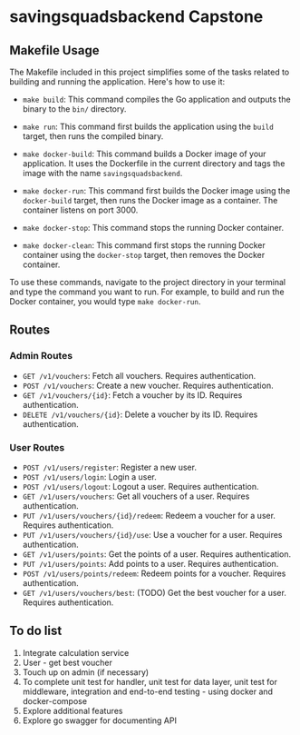 # savingsquadsbackend Capstone

## Makefile Usage

The Makefile included in this project simplifies some of the tasks related to building and running the application. Here's how to use it:

- `make build`: This command compiles the Go application and outputs the binary to the `bin/` directory.

- `make run`: This command first builds the application using the `build` target, then runs the compiled binary.

- `make docker-build`: This command builds a Docker image of your application. It uses the Dockerfile in the current directory and tags the image with the name `savingsquadsbackend`.

- `make docker-run`: This command first builds the Docker image using the `docker-build` target, then runs the Docker image as a container. The container listens on port 3000.

- `make docker-stop`: This command stops the running Docker container.

- `make docker-clean`: This command first stops the running Docker container using the `docker-stop` target, then removes the Docker container.

To use these commands, navigate to the project directory in your terminal and type the command you want to run. For example, to build and run the Docker container, you would type `make docker-run`.

## Routes

### Admin Routes

- `GET /v1/vouchers`: Fetch all vouchers. Requires authentication.
- `POST /v1/vouchers`: Create a new voucher. Requires authentication.
- `GET /v1/vouchers/{id}`: Fetch a voucher by its ID. Requires authentication.
- `DELETE /v1/vouchers/{id}`: Delete a voucher by its ID. Requires authentication.

### User Routes

- `POST /v1/users/register`: Register a new user.
- `POST /v1/users/login`: Login a user.
- `POST /v1/users/logout`: Logout a user. Requires authentication.
- `GET /v1/users/vouchers`: Get all vouchers of a user. Requires authentication.
- `PUT /v1/users/vouchers/{id}/redeem`: Redeem a voucher for a user. Requires authentication.
- `PUT /v1/users/vouchers/{id}/use`: Use a voucher for a user. Requires authentication.
- `GET /v1/users/points`: Get the points of a user. Requires authentication.
- `PUT /v1/users/points`: Add points to a user. Requires authentication.
- `POST /v1/users/points/redeem`: Redeem points for a voucher. Requires authentication.
- `GET /v1/users/vouchers/best`: (TODO) Get the best voucher for a user. Requires authentication.

## To do list
1. Integrate calculation service
2. User - get best voucher 
3. Touch up on admin (if necessary)
4. To complete unit test for handler, unit test for data layer, unit test for middleware, integration and end-to-end testing - using docker and docker-compose
5. Explore additional features
6. Explore go swagger for documenting API